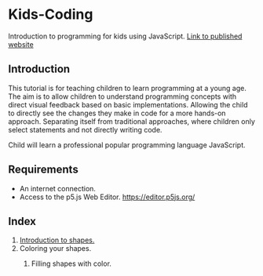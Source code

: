 # Kids-Coding
Introduction to programming for kids using JavaScript.
<a href="https://freak-a-zoid.github.io/Kids-Coding/">Link to published website</a>

## Introduction
This tutorial is for teaching children to learn programming at a young age. The aim is to allow children to understand programming concepts with direct visual feedback based on basic implementations. Allowing the child to directly see the changes they make in code for a more hands-on approach. Separating itself from traditional approaches, where children only select statements and not directly writing code.

Child will learn a professional popular programming language JavaScript.

## Requirements
- An internet connection.
- Access to the p5.js Web Editor. <a href="https://editor.p5js.org" target="_blank">https://editor.p5js.org/</a>

## Index
<ol>
  <li>
    <a href="/Kids-Coding/1.%20Introduction%20to%20shapes/" >Introduction to shapes.</a>
  </li>
  <script src="/Kids-Coding/1.%20Introduction%20to%20shapes/Introduction-to-shapes-nav.js"></script>
  <li>
    Coloring your shapes.
  </li>
  <ol>
    <li>Filling shapes with color.</li>
  </ol>
</ol>
